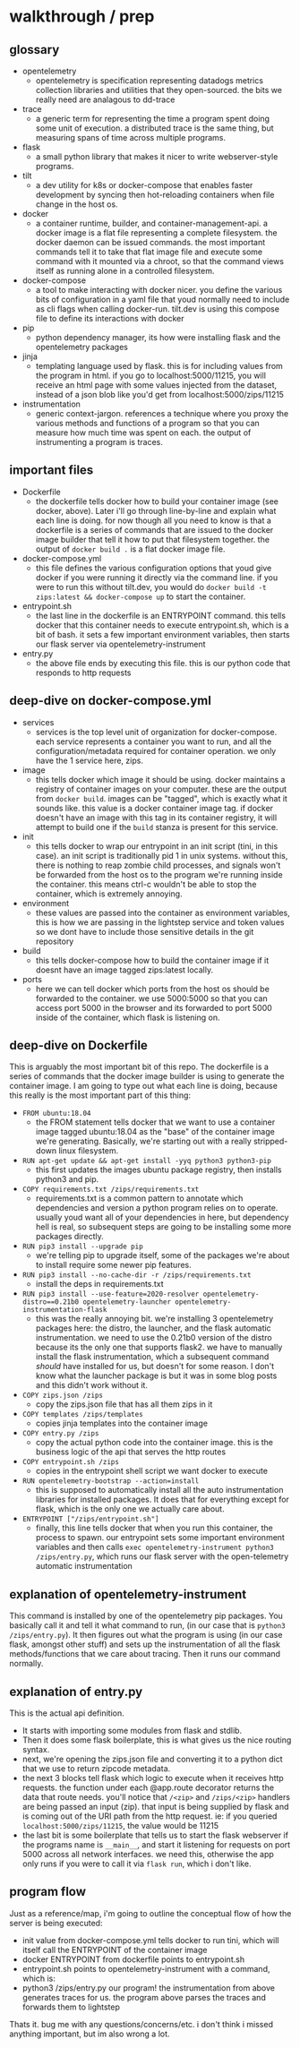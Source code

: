 # walkthrough / prep
## glossary
- opentelemetry
    + opentelemetry is specification representing datadogs metrics collection libraries and utilities that they open-sourced. the bits we really need are analagous to dd-trace
- trace
    + a generic term for representing the time a program spent doing some unit of execution. a distributed trace is the same thing, but measuring spans of time across multiple programs.
- flask
    + a small python library that makes it nicer to write webserver-style programs.
- tilt
    + a dev utility for k8s or docker-compose that enables faster development by syncing then hot-reloading containers when file change in the host os.
- docker 
    + a container runtime, builder, and container-management-api. a docker image is a flat file representing a complete filesystem. the docker daemon can be issued commands. the most important commands tell it to take that flat image file and execute some command with it mounted via a chroot, so that the command views itself as running alone in a controlled filesystem.
- docker-compose
    + a tool to make interacting with docker nicer. you define the various bits of configuration in a yaml file that youd normally need to include as cli flags when calling docker-run. tilt.dev is using this compose file to define its interactions with docker
- pip
    + python dependency manager, its how were installing flask and the opentelemetry packages
- jinja
    + templating language used by flask. this is for including values from the program in html. if you go to localhost:5000/11215, you will receive an html page with some values injected from the dataset, instead of a json blob like you'd get from localhost:5000/zips/11215
- instrumentation
    + generic context-jargon. references a technique where you proxy the various methods and functions of a program so that you can measure how much time was spent on each. the output of instrumenting a program is traces.

## important files
- Dockerfile
    + the dockerfile tells docker how to build your container image (see docker, above). Later i'll go through line-by-line and explain what each line is doing. for now though all you need to know is that a dockerfile is a series of commands that are issued to the docker image builder that tell it how to put that filesystem together. the output of `docker build .` is a flat docker image file.
- docker-compose.yml
    + this file defines the various configuration options that youd give docker if you were running it directly via the command line. if you were to run this without tilt.dev, you would do `docker build -t zips:latest && docker-compose up` to start the container. 
- entrypoint.sh
    + the last line in the dockerfile is an ENTRYPOINT command. this tells docker that this container needs to execute entrypoint.sh, which is a bit of bash. it sets a few important environment variables, then starts our flask server via opentelemetry-instrument
- entry.py
    + the above file ends by executing this file. this is our python code that responds to http requests

## deep-dive on docker-compose.yml
- services
    + services is the top level unit of organization for docker-compose. each service represents a container you want to run, and all the configuration/metadata required for container operation. we only have the 1 service here, zips.
- image
    + this tells docker which image it should be using. docker maintains a registry of container images on your computer. these are the output from `docker build`. images can be "tagged", which is exactly what it sounds like. this value is a docker container image tag. if docker doesn't have an image with this tag in its container registry, it will attempt to build one if the `build` stanza is present for this service.
- init
    + this tells docker to wrap our entrypoint in an init script (tini, in this case). an init script is traditionally pid 1 in unix systems. without this, there is nothing to reap zombie child processes, and signals won't be forwarded from the host os to the program we're running inside the container. this means ctrl-c wouldn't be able to stop the container, which is extremely annoying.
- environment
    + these values are passed into the container as environment variables, this is how we are passing in the lightstep service and token values so we dont have to include those sensitive details in the git repository
- build
    + this tells docker-compose how to build the container image if it doesnt have an image tagged zips:latest locally.
- ports
    + here we can tell docker which ports from the host os should be forwarded to the container. we use 5000:5000 so that you can access port 5000 in the browser and its forwarded to port 5000 inside of the container, which flask is listening on.

## deep-dive on Dockerfile
This is arguably the most important bit of this repo. The dockerfile is a series of commands that the docker image builder is using to generate the container image. I am going to type out what each line is doing, because this really is the most important part of this thing:

- `FROM ubuntu:18.04`
    + the FROM statement tells docker that we want to use a container image tagged ubuntu:18.04 as the "base" of the container image we're generating. Basically, we're starting out with a really stripped-down linux filesystem.
- `RUN apt-get update && apt-get install -yyq python3 python3-pip`
    + this first updates the images ubuntu package registry, then installs python3 and pip.
- `COPY requirements.txt /zips/requirements.txt`
    + requirements.txt is a common pattern to annotate which dependencies and version a python program relies on to operate. usually youd want all of your dependencies in here, but dependency hell is real, so subsequent steps are going to be installing some more packages directly.
- `RUN pip3 install --upgrade pip`
    + we're telling pip to upgrade itself, some of the packages we're about to install require some newer pip features.
- `RUN pip3 install --no-cache-dir -r /zips/requirements.txt`
    + install the deps in requirements.txt
- `RUN pip3 install --use-feature=2020-resolver opentelemetry-distro==0.21b0 opentelemetry-launcher opentelemetry-instrumentation-flask`
    + this was the really annoying bit. we're installing 3 opentelemetry packages here: the distro, the launcher, and the flask automatic instrumentation. we need to use the 0.21b0 version of the distro because its the only one that supports flask2. we have to manually install the flask instrumentation, which a subsequent command *should* have installed for us, but doesn't for some reason. I don't know what the launcher package is but it was in some blog posts and this didn't work without it.
- `COPY zips.json /zips`
    + copy the zips.json file that has all them zips in it
- `COPY templates /zips/templates`
    + copies jinja templates into the container image
- `COPY entry.py /zips`
    + copy the actual python code into the container image. this is the business logic of the api that serves the http routes
- `COPY entrypoint.sh /zips`
    + copies in the entrypoint shell script we want docker to execute
- `RUN opentelemetry-bootstrap --action=install`
    + this is supposed to automatically install all the auto instrumentation libraries for installed packages. It does that for everything except for flask, which is the only one we actually care about.
- `ENTRYPOINT ["/zips/entrypoint.sh"]`
    + finally, this line tells docker that when you run this container, the process to spawn. our entrypoint sets some important environment variables and then calls `exec opentelemetry-instrument python3 /zips/entry.py`, which runs our flask server with the open-telemetry automatic instrumentation

## explanation of opentelemetry-instrument
This command is installed by one of the opentelemetry pip packages. You basically call it and tell it what command to run, (in our case that is `python3 /zips/entry.py`). It then figures out what the program is using (in our case flask, amongst other stuff) and sets up the instrumentation of all the flask methods/functions that we care about tracing. Then it runs our command normally.

## explanation of entry.py
This is the actual api definition.
- It starts with importing some modules from flask and stdlib.
- Then it does some flask boilerplate, this is what gives us the nice routing syntax.
- next, we're opening the zips.json file and converting it to a python dict that we use to return zipcode metadata. 
- the next 3 blocks tell flask which logic to execute when it receives http requests. the function under each @app.route decorator returns the data that route needs. you'll notice that `/<zip>` and `/zips/<zip>` handlers are being passed an input (zip). that input is being supplied by flask and is coming out of the URI path from the http request. ie: if you queried `localhost:5000/zips/11215`, the value would be 11215
- the last bit is some boilerplate that tells us to start the flask webserver if the programs name is `__main__`, and start it listening for requests on port 5000 across all network interfaces. we need this, otherwise the app only runs if you were to call it via `flask run`, which i don't like.

## program flow
Just as a reference/map, i'm going to outline the conceptual flow of how the server is being executed:

- init value from docker-compose.yml tells docker to run tini, which will itself call the ENTRYPOINT of the container image
- docker ENTRYPOINT from dockerfile points to entrypoint.sh
- entrypoint.sh points to opentelemetry-instrument with a command, which is:
- python3 /zips/entry.py our program! the instrumentation from above generates traces for us. the program above parses the traces and forwards them to lightstep

Thats it. bug me with any questions/concerns/etc. i don't think i missed anything important, but im also wrong a lot.
